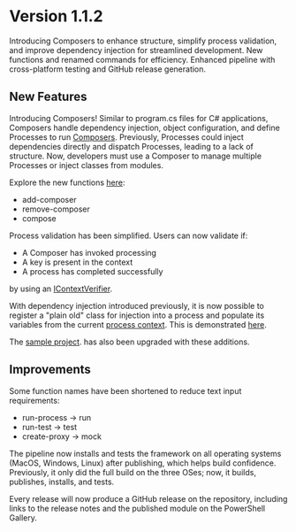 # Version 1.1.2
Introducing Composers to enhance structure, simplify process validation, and improve dependency injection for streamlined development. New functions and renamed commands for efficiency. Enhanced pipeline with cross-platform testing and GitHub release generation.

## New Features
Introducing Composers! Similar to program.cs files for C# applications, Composers handle dependency injection, object configuration, and define Processes to run [Composers](../Composers.md). Previously, Processes could inject dependencies directly and dispatch Processes, leading to a lack of structure. Now, developers must use a Composer to manage multiple Processes or inject classes from modules.

Explore the new functions [here](../CLIFunctions.md):
- add-composer
- remove-composer
- compose

Process validation has been simplified. Users can now validate if:
- A Composer has invoked processing
- A key is present in the context
- A process has completed successfully

by using an [IContextVerifier](../ProcessContext.md#requires).

With dependency injection introduced previously, it is now possible to register a "plain old" class for injection into a process and populate its variables from the current [process context](../ProcessContext.md). This is demonstrated [here](../Composers.md#configuring-objects).

The [sample project](../../Sample/). has also been upgraded with these additions.

## Improvements
Some function names have been shortened to reduce text input requirements:
- run-process -> run
- run-test -> test
- create-proxy -> mock

The pipeline now installs and tests the framework on all operating systems (MacOS, Windows, Linux) after publishing, which helps build confidence. Previously, it only did the full build on the three OSes; now, it builds, publishes, installs, and tests.

Every release will now produce a GitHub release on the repository, including links to the release notes and the published module on the PowerShell Gallery.
